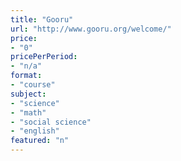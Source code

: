 ```yaml
---
title: "Gooru"
url: "http://www.gooru.org/welcome/"
price: 
- "0"
pricePerPeriod: 
- "n/a"
format: 
- "course"
subject: 
- "science"
- "math"
- "social science"
- "english"
featured: "n"
---
```

